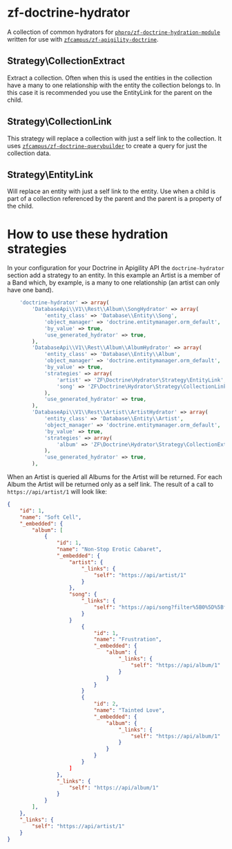 zf-doctrine-hydrator
====================

A collection of common hydrators for [`phpro/zf-doctrine-hydration-module`](https://github.com/phpro/zf-doctrine-hydration-module) written for use with [`zfcampus/zf-apigility-doctrine`](https://github.com/zfcampus/zf-apigility-doctrine).


Strategy\CollectionExtract
--------------------------

Extract a collection.  Often when this is used the entities in the collection have a many to one relationship with the entity the collection belongs to.  In this case it is recommended you use the EntityLink for the parent on the child.


Strategy\CollectionLink
-----------------------

This strategy will replace a collection with just a self link to the collection.  It uses [`zfcampus/zf-doctrine-querybuilder`](https://github.com/API-Skeletons/zf-doctrine-querybuilder) to create a query for just the collection data.


Strategy\EntityLink
-------------------

Will replace an entity with just a self link to the entity.  Use when a child is part of a collection referenced by the parent and the parent is a property of the child.


How to use these hydration strategies
=====================================

In your configuration for your Doctrine in Apigility API the `doctrine-hydrator` section add a strategy to an entity.  In this example an Artist is a member of a Band which, by example, is a many to one relationship (an artist can only have one band).

```php
    'doctrine-hydrator' => array(
        'DatabaseApi\\V1\\Rest\\Album\\SongHydrator' => array(
            'entity_class' => 'Database\\Entity\\Song',
            'object_manager' => 'doctrine.entitymanager.orm_default',
            'by_value' => true,
            'use_generated_hydrator' => true,
        ),
        'DatabaseApi\\V1\\Rest\\Album\\AlbumHydrator' => array(
            'entity_class' => 'Database\\Entity\\Album',
            'object_manager' => 'doctrine.entitymanager.orm_default',
            'by_value' => true,
            'strategies' => array(
                'artist' => 'ZF\Doctrine\Hydrator\Strategy\EntityLink',
                'song' => 'ZF\Doctrine\Hydrator\Strategy\CollectionLink',
            ),
            'use_generated_hydrator' => true,
        ),
        'DatabaseApi\\V1\\Rest\\Artist\\ArtistHydrator' => array(
            'entity_class' => 'Database\\Entity\\Artist',
            'object_manager' => 'doctrine.entitymanager.orm_default',
            'by_value' => true,
            'strategies' => array(
                'album' => 'ZF\Doctrine\Hydrator\Strategy\CollectionExtract',
            ),
            'use_generated_hydrator' => true,
        ),
```

When an Artist is queried all Albums for the Artist will be returned.  For each Album the Artist will be returned only as a self link.  The result of a call to `https://api/artist/1` will look like:

```json
{
    "id": 1,
    "name": "Soft Cell",
    "_embedded": {
        "album": [
            {
                "id": 1,
                "name": "Non-Stop Erotic Cabaret",
                "_embedded": {
                    "artist": {
                        "_links": {
                            "self": "https://api/artist/1"
                        }
                    },
                    "song": {
                        "_links": {
                            "self": "https://api/song?filter%5B0%5D%5Bfield%5D=album&filter%5B0%5D%5Btype%5D=eq&filter%5B0%5D%5Bvalue%5D=1"
                        }
                    }
                        {
                            "id": 1,
                            "name": "Frustration",
                            "_embedded": {
                                "album": {
                                    "_links": {
                                        "self": "https://api/album/1"
                                    }
                                }
                            }
                        }
                        {
                            "id": 2,
                            "name": "Tainted Love",
                            "_embedded": {
                                "album": {
                                    "_links": {
                                        "self": "https://api/album/1"
                                    }
                                }
                            }
                        }
                    ]
                },
                "_links": {
                    "self": "https://api/album/1"
                }
            }
        ],
    },
    "_links": {
        "self": "https://api/artist/1"
    }
}
```

